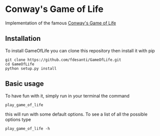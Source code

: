 # Conway's Game of Life

Implementation of the famous [Conway's Game of Life](https://en.wikipedia.org/wiki/Conway%27s_Game_of_Life)


## Installation

To install GameOfLife you can clone this repository then install it with pip

```
git clone https://github.com/fdesanti/GameOfLife.git
cd GameOfLife
python setup.py install
```

## Basic usage

To have fun with it, simply run in your terminal the command

```
play_game_of_life
```

this will run with some default options.
To see a list of all the possible options type

```
play_game_of_life -h
```
